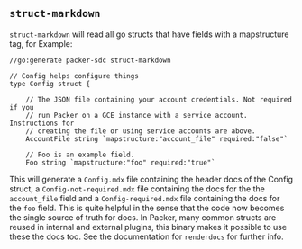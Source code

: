 ## `struct-markdown`

`struct-markdown` will read all go structs that have fields with a mapstructure
tag, for Example:


```
//go:generate packer-sdc struct-markdown

// Config helps configure things
type Config struct {

	// The JSON file containing your account credentials. Not required if you
	// run Packer on a GCE instance with a service account. Instructions for
	// creating the file or using service accounts are above.
	AccountFile string `mapstructure:"account_file" required:"false"`

	// Foo is an example field.
	Foo string `mapstructure:"foo" required:"true"`
```

This will generate a `Config.mdx` file containing the header docs of the Config
struct, a `Config-not-required.mdx` file containing the docs for the the
`account_file` field and a `Config-required.mdx` file containing the docs for
the `foo` field. This is quite helpful in the sense that the code now becomes
the single source of truth for docs. In Packer, many common structs are reused
in internal and external plugins, this binary makes it possible to use these the
docs too. See the documentation for `renderdocs` for further info.